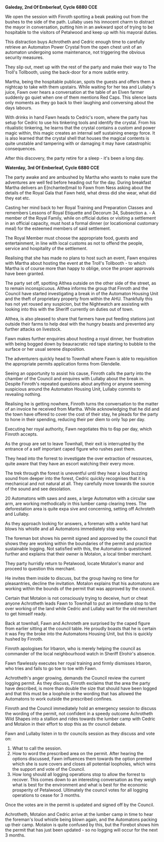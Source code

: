 **Galeday, 2nd Of Emberleaf, Cycle 6880 CCE**
 
We open the session with Finroth spotting a beak peaking out from the bushes to the side of the path. Lullaby uses his innocent charm to distract the mayor in conversation, putting him in an awkward spot of trying to be hospitable to the visitors of Petalwood and keep up with his mayoral duties.
 
This distraction buys Achrotheth and Cedric enough time to carefully retrieve an Automaton Power Crystal from the open chest unit of an automaton undergoing some maintenance, not triggering the obvious security measures.
 
They slip out, meet up with the rest of the party and make their way to The Troll's Tollbooth, using the back-door for a more subtle entry.
 
Martha, being the hospitable publican, spots the guests and offers them a nightcap to take with them upstairs. While waiting for her tea and Lullaby's juice, Fawn over hears a conversation at the table of an Elven farmer suddenly go quiet when one of them mentions Red Caps. This silence lasts only moments as they go back to their laughing and conversing about the days labours.
 
With drinks in hand Fawn heads to Cedric's room, where the party has setup for Cedric to use his tinkering tools and identify the crystal. From his ritualistic tinkering, he learns that the crystal contains a custom and power magic within, this magic creates an internal self sustaining energy force. It is also learned that the crystal shell that houses the magical contents is quite unstable and tampering with or damaging it may have catastrophic consequences.
 
After this discovery, the party retire for a sleep - it's been a long day.
 
**Waterday, 3rd Of Emberleaf, Cycle 6880 CCE**
 
The party awake and are ambushed by Martha who wants to make sure the adventures are well fed before heading out for the day. During breakfast Martha delivers an E(nchanted)mail to Fawn from Ness asking about the details of the Royal Gala that Fawn held, what dress did she wear, what did they eat etc.
 
Casting her mind back to her Royal Training and Preparation Classes and remembers Lessons of Royal Etiquette and Decorum 34, Subsection a. - A member of the Royal Family, while on official duties or visiting a settlement in an official capacity, must host a formal dinner (or locationional customary meal) for the esteemed members of said settlement.
 
The Royal Member must choose the appropriate food, guests and entertainment, in line with local customs as not to offend the people, service and hospitality of the settlement.
 
Realising that she has made no plans to host such an event, Fawn enquires with Martha about hosting the event at the Troll's Tollbooth - to which Martha is of course more than happy to oblige, once the proper approvals have been granted.
 
The party set off, spotting Althea outside on the other side of the street, as to remain inconspicuous. Althea informs the group that Finroth and the Council have started investigating a break in of the Automaton Housing Unit and the theft of proprietary property from within the AHU. Thankfully this has not yet roused any suspicion, but the Nightwatch are assisting with looking into this with the Sheriff currently on duties out of town.
 
Althea, is also pleased to share that farmers have put feeding stations just outside their farms to help deal with the hungry beasts and prevented any further attacks on livestock.
 
Fawn makes further enquiries about hosting a royal dinner, her frustration with being bogged down by beauracratic red tape starting to bubble to the surface or her usual serene disposition.
 
The adventurers quickly head to Townhall where Fawn is able to requisition the appropriate permits application forms from Glendelle.
 
Seeing an opportunity to assist his cause, Finroth calls the party into the chamber of the Council and enquires with Lullaby about the break in. Despite Finroth's repeated questions about anything or anyone seeming suspicious around the Automaton Housing Unit, Lullaby commits to revealing nothing.
 
Realising he is getting nowhere, Finroth turns the conversation to the matter of an invoice he received from Martha. While acknowledging that he did and the town have offered to cover the cost of their stay, he pleads for the party to hone in their spending, reducing their per diem to only 1sp per day.
 
Executing her royal authority, Fawn negotiates this to 6sp per day, which Finroth accepts.
 
As the group are set to leave Townhall, their exit is interrupted by the entrance of a self important caped figure who rushes past them.
 
They head into the forrest to investigate the over extraction of resources, quite aware that they have an escort watching their every move.
 
The trek through the forest is uneventful until they hear a loud buzzing sound from deeper into the forest, Cedric quickly recognises that it is mechanical and not natural at all. They carefully move towards the source of the sound and see desolation.
 
20 Automatons with saws and axes, a large Automaton with a circular saw arm, are working methodically in this lumber camp clearing trees. The deforestation area is quite expa sive and concerning, setting off Achroteth and Lullaby.
 
As they approach looking for answers, a foreman with a white hard hat blows his whistle and all Automatons immediately stop work.
 
The foreman bot shows his permit signed and approved by the council that shows they are working within the boundaries of the permit and practice sustainable logging. Not satisfied with this, the Automaton is questioned further and explains that their owner is Motalon, a local timber merchant.
 
They party hurridly return to Petalwood, locate Motalon's manor and proceed to question this merchant.
 
He invites them inside to discuss, but the group having no time for pleasantries, decline the invitation. Motalon explains that his automatons are working within the bounds of the permit that was approved by the council.
 
Certain that Motalon is not consciously trying to deceive, hurt or cheat anyone Achrotheth leads Fawn to Townhall to put an immediate stop to the over working of the land while Cedric and Lullaby wait for the old merchant to get himself ready.
 
Back at townhall, Fawn and Achroteth are surprised by the caped figure from earlier sitting at the council table. He proudly boasts that he is certain it was Fey the broke into the Automatons Housing Unit, but this is quickly hushed by Finroth.
 
Finroth apologises for Irbaron, who is merely helping the council as commander of the local neighbourhood watch in Sheriff Elrohir's absence.
 
Fawn flawlessly executes her royal training and firmly dismisses Irbaron, who tries and fails to go toe to toe with Fawn.
 
Achrotheth's anger growing, demands the Council review the current logging permit. As they discuss, Finroth exclaims that the area the party have described, is more than double the size that should have been logged and that this must be a loophole in the wording that has allowed the Automatons to work outside the prescribed confines.
 
Finroth and the Council immediately hold an emergency session to discuss the wording of the permit, not confident in a speedy outcome Achrotheth Wild Shapes into a stallion and rides towards the lumber camp with Cedric and Motalon in their effort to stop this as thr council debate.
 
Fawn and Lullaby listen in to thr councils session as they discuss and vote on: 

1. What to call the session.
2. How to word the prescribed area on the permit. After hearing the options discussed, Fawn influences them towards the option prented which she is sure covers and closes all potential loopholes, which wins the support and vote of the Council.
3. How long should all logging operations stop to allow the forrest to recover. This comes down to an interesting conversation as they weigh what is best for the environment and what is best for the economic prosperity of Petalwood. Ultimately the council votes for all logging operations to cease for 3 months.
 
Once the votes are in the permit is updated and signed off by the Council.
 
Achrotheth, Motalon and Cedric arrive at the lumber camp in time to hear the foreman's loud whistle being blown again, and the Automatons packing up their camp. Motalon is quite confused by this, but the Forebot shows him the permit that has just been updated - so no logging will occur for the next 3 months.